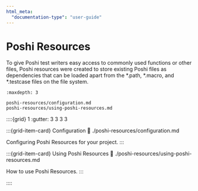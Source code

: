 ```yaml
---
html_meta:
  "documentation-type": "user-guide"
---
```


# Poshi Resources

To give Poshi test writers easy access to commonly used functions or other files, Poshi resources were created to store existing Poshi files as dependencies that can be loaded apart from the *.path, *.macro, and *.testcase files on the file system.

```{toctree}
:maxdepth: 3

poshi-resources/configuration.md
poshi-resources/using-poshi-resources.md
```

::::{grid} 1
:gutter: 3 3 3 3

:::{grid-item-card} Configuration
:link: ./poshi-resources/configuration.md

Configuring Poshi Resources for your project.
:::

:::{grid-item-card} Using Poshi Resources
:link: ./poshi-resources/using-poshi-resources.md

How to use Poshi Resources.
:::

::::

